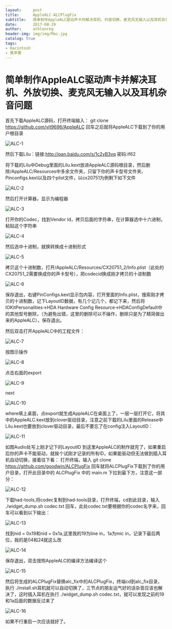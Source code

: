 ```yaml
---
layout:     post
title:      AppleALC-ALCPlugFix
subtitle:   简单制作AppleALC驱动声卡并解决耳机、外放切换、麦克风无输入以及耳机杂音问题
date:       2017-08-29
author:     athlonreg
header-img: img/img/Mac.jpg
catalog: true
tags:
- Hacintosh
- 黑苹果
---
```

# 简单制作AppleALC驱动声卡并解决耳机、外放切换、麦克风无输入以及耳机杂音问题

首先下载AppleALC源码，打开终端输入： git clone https://github.com/vit9696/AppleALC 回车之后就将AppleALC下载到了你的用户根目录

![ALC-1](http://ovefvi4g3.bkt.clouddn.com/ALC-1.png)

然后下载Lilu：链接:http://pan.baidu.com/s/1c2yB3vq 密码:if62

将下载的Lilu中Debug里面的Lilu.kext放进AppleALC源码根目录，然后删除/AppleALC/Resources中多余文件夹，只留下你的声卡型号文件夹、Pinconfigs.kext以及四个plist文件，以cx20751为例剩下如下文件

![ALC-2](http://ovefvi4g3.bkt.clouddn.com/ALC-2.png)

然后打开计算器，显示为编程器

![ALC-3](http://ovefvi4g3.bkt.clouddn.com/ALC-3.png)

打开你的Codec，找到Vendor Id，拷贝后面的字符串，在计算器选中十六进制，粘贴这个字符串

![ALC-4](http://ovefvi4g3.bkt.clouddn.com/ALC-4.png)

然后选中十进制，就换转换成十进制形式

![ALC-5](http://ovefvi4g3.bkt.clouddn.com/ALC-5.png)

拷贝这个十进制数，打开/AppleALC/Resources/CX20751_2/Info.plist（此处的CX20751_2需要换成你的声卡型号），把codecid换成刚才拷贝的十进制数

![ALC-6](http://ovefvi4g3.bkt.clouddn.com/ALC-6.png)

保存退出，右键PinConfigs.kext显示包内容，打开里面的Info.plist，搜索刚才拷贝的十进制数，记下LayoutID数据，有几个记几个，都记下来，然后将IOKitPersonalities->HDA Hardware Config Resource->HDAConfigDefault中的其他型号删除，（为避免出错，这里的删除可以不操作，删除只是为了精简做出来的AppleALC），保存退出。

然后双击打开AppleALC中的工程文件：

![ALC-7](http://ovefvi4g3.bkt.clouddn.com/ALC-7.png)

按图示操作

![ALC-8](http://ovefvi4g3.bkt.clouddn.com/ALC-8.png)

点击右面的export

![ALC-9](http://ovefvi4g3.bkt.clouddn.com/ALC-9.png)

next

![ALC-10](http://ovefvi4g3.bkt.clouddn.com/ALC-10.png)

where填上桌面，点export就生成AppleALC在桌面上了，一层一层打开它，将其中的AppleALC.kext放到clover驱动目录，注意之前下载的Lilu里面的Release中Lilu.kext也要放到clover驱动目录，最后不要忘了在config注入LayoutID：

![ALC-11](http://ovefvi4g3.bkt.clouddn.com/ALC-11.png)

如图Audio处写上刚才记下的LayoutID 到这里AppleALC的制作就完了，如果重启后你的声卡不能驱动，就挨个试刚才记录的所有ID，如果能驱动但无法做到插入耳机自动切换，接着往下看： 打开终端，输入 git clone https://github.com/goodwin/ALCPlugFix 回车就将ALCPlugFix下载到了你的用户目录，打开此目录中的 ALCPlugFix 中的 main.m 下拉到最下方，注意这一部分：

![ALC-12](http://ovefvi4g3.bkt.clouddn.com/ALC-12.png)

下载had-tools,将codec复制到had-tools目录，打开终端，cd到此目录，输入 ./widget_dump.sh codec.txt 回车，此处codec.txt要根据你的codec名字来，回车可以看到以下输出：

![ALC-13](http://ovefvi4g3.bkt.clouddn.com/ALC-13.png)

找到nid = 0x19和nid = 0x1a,这里我的19为line in，1a为mic in，记录下最后两位，我的是04和24就这么改

![ALC-14](http://ovefvi4g3.bkt.clouddn.com/ALC-14.png)

保存退出，双击按照AppleALC的编译方法编译这个

![ALC-15](http://ovefvi4g3.bkt.clouddn.com/ALC-15.png)

然后将生成的ALCPlugFix替换alc_fix中的ALCPlugFix，终端cd到alc_fix目录，执行 ./install.sh耳机就可以自动切换了，三节点的朋友运气好的话杂音应该也解决了，这时插入耳机在执行 ./widget_dump.sh codec.txt，就可以发现之前的19和1a后面的数据反过来了

![ALC-16](http://ovefvi4g3.bkt.clouddn.com/ALC-16.png)

如果不行重启一次应该就好了。




